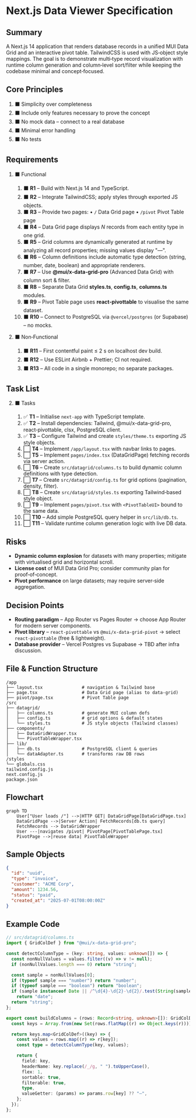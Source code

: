<!-- filename: 001-createNextJsDataViewer-003.md -->

# Next.js Data Viewer Specification

## Summary

A Next.js 14 application that renders database records in a unified MUI Data Grid and an interactive pivot table. TailwindCSS is used with JS‑object style mappings. The goal is to demonstrate multi‑type record visualization with runtime column generation and column‑level sort/filter while keeping the codebase minimal and concept‑focused.

## Core Principles

1. ⬛ Simplicity over completeness
2. ⬛ Include only features necessary to prove the concept
3. ⬛ No mock data – connect to a real database
4. ⬛ Minimal error handling
5. ⬛ No tests

## Requirements

1. ⬛ Functional

   1. ⬛ **R1** – Build with Next.js 14 and TypeScript.
   2. ⬛ **R2** – Integrate TailwindCSS; apply styles through exported JS objects.
   3. ⬛ **R3** – Provide two pages:
      • `/` Data Grid page
      • `/pivot` Pivot Table page
   4. ⬛ **R4** – Data Grid page displays _N_ records from each entity type in one grid.
   5. ⬛ **R5** – Grid columns are dynamically generated at runtime by analyzing all record properties; missing values display "—".
   6. ⬛ **R6** – Column definitions include automatic type detection (string, number, date, boolean) and appropriate renderers.
   7. ⬛ **R7** – Use **@mui/x-data-grid-pro** (Advanced Data Grid) with column sort & filter.
   8. ⬛ **R8** – Separate Data Grid **styles.ts**, **config.ts**, **columns.ts** modules.
   9. ⬛ **R9** – Pivot Table page uses **react‑pivottable** to visualise the same dataset.
   10. ⬛ **R10** – Connect to PostgreSQL via `@vercel/postgres` (or Supabase) – no mocks.

2. ⬛ Non‑Functional

   1. ⬛ **R11** – First contentful paint ≤ 2 s on localhost dev build.
   2. ⬛ **R12** – Use ESLint Airbnb + Prettier; CI not required.
   3. ⬛ **R13** – All code in a single monorepo; no separate packages.

## Task List

2. ⬛ Tasks

   1. ✅ **T1** – Initialise `next-app` with TypeScript template.
   2. ✅ **T2** – Install dependencies: Tailwind, @mui/x-data-grid-pro, react‑pivottable, clsx, PostgreSQL client.
   3. ✅ **T3** – Configure Tailwind and create `styles/theme.ts` exporting JS style objects.
   4. ⬜ **T4** – Implement `/app/layout.tsx` with navbar links to pages.
   5. ⬜ **T5** – Implement `pages/index.tsx` (DataGridPage) fetching records via server action.
   6. ⬜ **T6** – Create `src/datagrid/columns.ts` to build dynamic column definitions with type detection.
   7. ⬜ **T7** – Create `src/datagrid/config.ts` for grid options (pagination, density, filter).
   8. ⬜ **T8** – Create `src/datagrid/styles.ts` exporting Tailwind‑based style object.
   9. ⬜ **T9** – Implement `pages/pivot.tsx` with `<PivotTableUI>` bound to the same data.
   10. ⬜ **T10** – Add simple PostgreSQL query helper in `src/lib/db.ts`.
   11. ⬜ **T11** – Validate runtime column generation logic with live DB data.

## Risks

- **Dynamic column explosion** for datasets with many properties; mitigate with virtualised grid and horizontal scroll.
- **License cost** of MUI Data Grid Pro; consider community plan for proof‑of‑concept.
- **Pivot performance** on large datasets; may require server‑side aggregation.

## Decision Points

- **Routing paradigm** – App Router vs Pages Router → choose App Router for modern server components.
- **Pivot library** – `react‑pivottable` vs `@mui/x-data-grid-pivot` → select `react‑pivottable` (free & lightweight).
- **Database provider** – Vercel Postgres vs Supabase → TBD after infra discussion.

## File & Function Structure

```
/app
├── layout.tsx               # navigation & Tailwind base
├── page.tsx                 # Data Grid page (alias to data‑grid)
├── pivot/page.tsx           # Pivot Table page
/src
├── datagrid/
│   ├── columns.ts           # generate MUI column defs
│   ├── config.ts            # grid options & default states
│   └── styles.ts            # JS style objects (Tailwind classes)
├── components/
│   ├── DataGridWrapper.tsx
│   └── PivotTableWrapper.tsx
├── lib/
│   ├── db.ts                # PostgreSQL client & queries
│   └── dataAdapter.ts       # transforms raw DB rows
/styles
└── globals.css
tailwind.config.js
next.config.js
package.json
```

## Flowchart

```mermaid
graph TD
    User["User loads /"] -->|HTTP GET| DataGridPage[DataGridPage.tsx]
    DataGridPage -->|Server Action| FetchRecords[db.ts query]
    FetchRecords --> DataGridWrapper
    User ---|navigates /pivot| PivotPage[PivotTablePage.tsx]
    PivotPage -->|reuse data| PivotTableWrapper
```

## Sample Objects

```json
{
  "id": "uuid",
  "type": "invoice",
  "customer": "ACME Corp",
  "amount": 1234.56,
  "status": "paid",
  "created_at": "2025-07-01T08:00:00Z"
}
```

## Example Code

```typescript
// src/datagrid/columns.ts
import { GridColDef } from "@mui/x-data-grid-pro";

const detectColumnType = (key: string, values: unknown[]) => {
  const nonNullValues = values.filter((v) => v != null);
  if (nonNullValues.length === 0) return "string";

  const sample = nonNullValues[0];
  if (typeof sample === "number") return "number";
  if (typeof sample === "boolean") return "boolean";
  if (sample instanceof Date || /^\d{4}-\d{2}-\d{2}/.test(String(sample)))
    return "date";
  return "string";
};

export const buildColumns = (rows: Record<string, unknown>[]): GridColDef[] => {
  const keys = Array.from(new Set(rows.flatMap((r) => Object.keys(r))));

  return keys.map<GridColDef>((key) => {
    const values = rows.map((r) => r[key]);
    const type = detectColumnType(key, values);

    return {
      field: key,
      headerName: key.replace(/_/g, " ").toUpperCase(),
      flex: 1,
      sortable: true,
      filterable: true,
      type,
      valueGetter: (params) => params.row[key] ?? "—",
    };
  });
};
```
